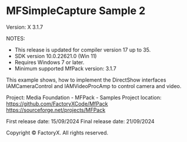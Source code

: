 # MFSimpleCapture Sample 2
Version: X 3.1.7


NOTES: 
 - This release is updated for compiler version 17 up to 35.
 - SDK version 10.0.22621.0 (Win 11)
 - Requires Windows 7 or later.
 - Minimum supported MfPack version: 3.1.7

This example shows, how to implement the DirectShow interfaces
IAMCameraControl and IAMVideoProcAmp to control camera and video.


Project: Media Foundation - MFPack - Samples
Project location: https://github.com/FactoryXCode/MfPack
                  https://sourceforge.net/projects/MFPack

First release date: 15/09/2024
Final release date: 21/09/2024

Copyright © FactoryX. All rights reserved.